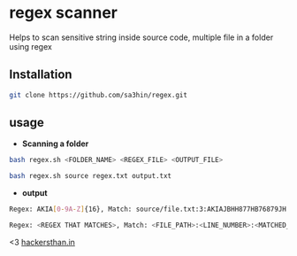 # regex scanner
Helps to scan sensitive string inside source code, multiple file in a folder using regex


## Installation
```bash
git clone https://github.com/sa3hin/regex.git
```


## usage

- **Scanning a folder**  
```bash
bash regex.sh <FOLDER_NAME> <REGEX_FILE> <OUTPUT_FILE>

bash regex.sh source regex.txt output.txt
```

- **output**
```bash
Regex: AKIA[0-9A-Z]{16}, Match: source/file.txt:3:AKIAJBHH877HB76879JH

Regex: <REGEX THAT MATCHES>, Match: <FILE_PATH>:<LINE_NUMBER>:<MATCHED_STRING>
```

<3 [hackersthan.in](https://hackersthan.in)
